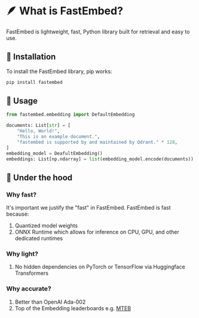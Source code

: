 # 🪶 What is FastEmbed?

FastEmbed is lightweight, fast, Python library built for retrieval and easy to use. 


## 🚀 Installation

To install the FastEmbed library, pip works: 

```bash
pip install fastembed
```

## 📖 Usage

```python
from fastembed.embedding import DefaultEmbedding

documents: List[str] = [
    "Hello, World!",
    "This is an example document.",
    "fastembed is supported by and maintained by Qdrant." * 128,
]
embedding_model = DeafultEmbedding() 
embeddings: List[np.ndarray] = list(embedding_model.encode(documents))
```

## 🚒 Under the hood

### Why fast?

It's important we justify the "fast" in FastEmbed. FastEmbed is fast because:

1. Quantized model weights
2. ONNX Runtime which allows for inference on CPU, GPU, and other dedicated runtimes

### Why light?
1. No hidden dependencies on PyTorch or TensorFlow via Huggingface Transformers

### Why accurate?
1. Better than OpenAI Ada-002
2. Top of the Embedding leaderboards e.g. [MTEB](https://huggingface.co/spaces/mteb/leaderboard)